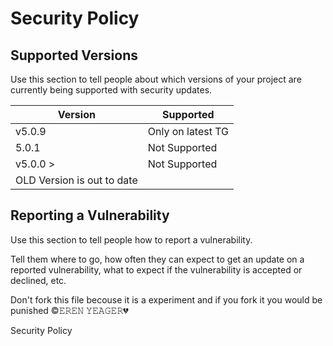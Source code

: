 # Security Policy

## Supported Versions

Use this section to tell people about which versions of your project are
currently being supported with security updates.

| Version | Supported          |
| ------- | ------------------ |
| v5.0.9  | Only on latest TG  |
| 5.0.1   | Not Supported      |
| v5.0.0 >| Not Supported      |
|  OLD Version is out to date  |

## Reporting a Vulnerability

Use this section to tell people how to report a vulnerability.

Tell them where to go, how often they can expect to get an update on a
reported vulnerability, what to expect if the vulnerability is accepted or
declined, etc.

Don't fork this file becouse it is a experiment and if you fork it you would be punished
©𝙴𝚁𝙴𝙽 𝚈𝙴𝙰𝙶𝙴𝚁💔

Security Policy
